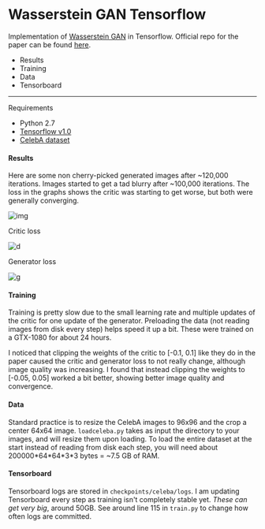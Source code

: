 # Wasserstein GAN Tensorflow
Implementation of [Wasserstein GAN](https://arxiv.org/abs/1701.07875) in Tensorflow. Official repo for
the paper can be found [here](https://github.com/martinarjovsky/WassersteinGAN).

* Results
* Training
* Data
* Tensorboard
___

Requirements
* Python 2.7
* [Tensorflow v1.0](https://www.tensorflow.org/)
* [CelebA dataset](https://www.dropbox.com/sh/8oqt9vytwxb3s4r/AADIKlz8PR9zr6Y20qbkunrba/Img/img_align_celeba.zip)

#### Results
Here are some non cherry-picked generated images after ~120,000 iterations. Images started to get a tad
blurry after ~100,000 iterations. The loss in the graphs shows the critic was starting to get worse,
but both were generally converging.

![img](http://i.imgur.com/AApFex3.jpg)

Critic loss

![d](http://i.imgur.com/Mtx7rlK.png)

Generator loss

![g](http://i.imgur.com/bJBQhBX.png)

#### Training
Training is pretty slow due to the small learning rate and multiple updates of the critic for one
update of the generator. Preloading the data (not reading images from disk every step) helps speed
it up a bit. These were trained on a GTX-1080 for about 24 hours.

I noticed that clipping the weights of the critic to [-0.1, 0.1] like they do in the paper caused the
critic and generator loss to not really change, although image quality was increasing. I found that instead
clipping the weights to [-0.05, 0.05] worked a bit better, showing better image quality and convergence.

#### Data
Standard practice is to resize the CelebA images to 96x96 and the crop a center 64x64 image. `loadceleba.py`
takes as input the directory to your images, and will resize them upon loading. To load the entire dataset
at the start instead of reading from disk each step, you will need about 200000\*64\*64\*3\*3 bytes = ~7.5
GB of RAM.

#### Tensorboard
Tensorboard logs are stored in `checkpoints/celeba/logs`. I am updating Tensorboard every step as training
isn't completely stable yet. *These can get very big*, around 50GB. See around line 115 in `train.py` to
change how often logs are committed.



